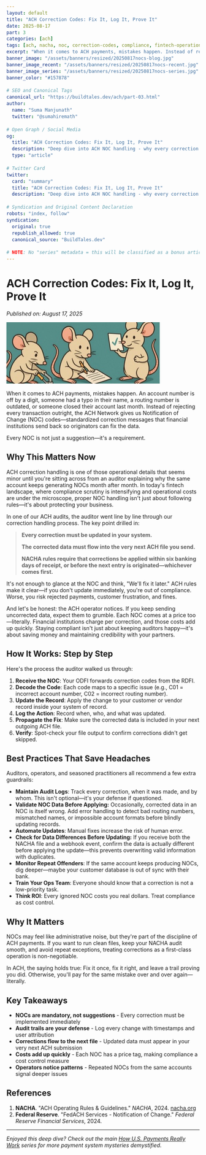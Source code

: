 ```yaml
---
layout: default
title: "ACH Correction Codes: Fix It, Log It, Prove It"
date: 2025-08-17
part: 3
categories: [ach]
tags: [ach, nacha, noc, correction-codes, compliance, fintech-operations, audit]
excerpt: "When it comes to ACH payments, mistakes happen. Instead of rejecting every transaction, the ACH Network gives us Notification of Change (NOC) codes. I learned the hard way: every NOC is not just a suggestion—it's a requirement."
banner_image: "/assets/banners/resized/20250817nocs-blog.jpg"
banner_image_recent: "/assets/banners/resized/20250817nocs-recent.jpg"
banner_image_series: "/assets/banners/resized/20250817nocs-series.jpg"
banner_color: "#157878"

# SEO and Canonical Tags
canonical_url: "https://buildtales.dev/ach/part-03.html"
author:
  name: "Suma Manjunath"
  twitter: "@sumahiremath"
  
# Open Graph / Social Media
og:
  title: "ACH Correction Codes: Fix It, Log It, Prove It"
  description: "Deep dive into ACH NOC handling - why every correction is mandatory, how to implement proper audit trails, and the real costs of ignoring compliance requirements."
  type: "article"
  
# Twitter Card
twitter:
  card: "summary"
  title: "ACH Correction Codes: Fix It, Log It, Prove It"
  description: "Deep dive into ACH NOC handling - why every correction is mandatory, how to implement proper audit trails, and the real costs of ignoring compliance requirements."

# Syndication and Original Content Declaration
robots: "index, follow"
syndication:
  original: true
  republish_allowed: true
  canonical_source: "BuildTales.dev"

# NOTE: No "series" metadata = this will be classified as a bonus article
---
```

# ACH Correction Codes: Fix It, Log It, Prove It

*Published on: August 17, 2025*

![noc fixing](/assets/banners/resized/20250817nocs-blog.jpg)

When it comes to ACH payments, mistakes happen. An account number is off by a digit, someone had a typo in their name, a routing number is outdated, or someone closed their account last month. Instead of rejecting every transaction outright, the ACH Network gives us Notification of Change (NOC) codes—standardized correction messages that financial institutions send back so originators can fix the data.

Every NOC is not just a suggestion—it's a requirement.

## Why This Matters Now

ACH correction handling is one of those operational details that seems minor until you're sitting across from an auditor explaining why the same account keeps generating NOCs month after month. In today's fintech landscape, where compliance scrutiny is intensifying and operational costs are under the microscope, proper NOC handling isn't just about following rules—it's about protecting your business.

In one of our ACH audits, the auditor went line by line through our correction handling process. The key point drilled in:

> **Every correction must be updated in your system.**
> 
> **The corrected data must flow into the very next ACH file you send.**
>
>**NACHA rules require that corrections be applied within six banking days of receipt, or before the next entry is originated—whichever comes first.**

It's not enough to glance at the NOC and think, "We'll fix it later." ACH rules make it clear—if you don't update immediately, you're out of compliance. Worse, you risk rejected payments, customer frustration, and fines.

And let's be honest: the ACH operator notices. If you keep sending uncorrected data, expect them to grumble. Each NOC comes at a price too—literally. Financial institutions charge per correction, and those costs add up quickly. Staying compliant isn't just about keeping auditors happy—it's about saving money and maintaining credibility with your partners.

## How It Works: Step by Step

Here's the process the auditor walked us through:

1. **Receive the NOC**: Your ODFI forwards correction codes from the RDFI.
2. **Decode the Code**: Each code maps to a specific issue (e.g., C01 = incorrect account number, C02 = incorrect routing number).
3. **Update the Record**: Apply the change to your customer or vendor record inside your system of record.
4. **Log the Action**: Record when, who, and what was updated.
5. **Propagate the Fix**: Make sure the corrected data is included in your next outgoing ACH file.
6. **Verify**: Spot-check your file output to confirm corrections didn't get skipped.

## Best Practices That Save Headaches

Auditors, operators, and seasoned practitioners all recommend a few extra guardrails:

- **Maintain Audit Logs**: Track every correction, when it was made, and by whom. This isn't optional—it's your defense if questioned.
- **Validate NOC Data Before Applying:** Occasionally, corrected data in an NOC is itself wrong. Add error handling to detect bad routing numbers, mismatched names, or impossible account formats before blindly updating records.
- **Automate Updates**: Manual fixes increase the risk of human error.
- **Check for Data Differences Before Updating:** If you receive both the NACHA file and a webhook event, confirm the data is actually different before applying the update—this prevents overwriting valid information with duplicates.
- **Monitor Repeat Offenders**: If the same account keeps producing NOCs, dig deeper—maybe your customer database is out of sync with their bank.
- **Train Your Ops Team**: Everyone should know that a correction is not a low-priority task.
- **Think ROI**: Every ignored NOC costs you real dollars. Treat compliance as cost control.

## Why It Matters

NOCs may feel like administrative noise, but they're part of the discipline of ACH payments. If you want to run clean files, keep your NACHA audit smooth, and avoid repeat exceptions, treating corrections as a first-class operation is non-negotiable.

In ACH, the saying holds true: Fix it once, fix it right, and leave a trail proving you did. Otherwise, you'll pay for the same mistake over and over again—literally.

## Key Takeaways

- **NOCs are mandatory, not suggestions** - Every correction must be implemented immediately
- **Audit trails are your defense** - Log every change with timestamps and user attribution  
- **Corrections flow to the next file** - Updated data must appear in your very next ACH submission
- **Costs add up quickly** - Each NOC has a price tag, making compliance a cost control measure
- **Operators notice patterns** - Repeated NOCs from the same accounts signal deeper issues

## References

1. **NACHA**. "ACH Operating Rules & Guidelines." *NACHA*, 2024. [nacha.org](https://www.nacha.org)
2. **Federal Reserve**. "FedACH Services - Notification of Change." *Federal Reserve Financial Services*, 2024.

---

*Enjoyed this deep dive? Check out the main [How U.S. Payments Really Work](/series/payments) series for more payment system mysteries demystified.*
